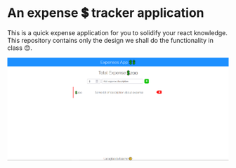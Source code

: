 # An expense 💲 tracker application

This is a quick expense application for you to solidify your react knowledge. This repository contains only the design we shall do the functionality in class 😊.

![](/expense.PNG)
